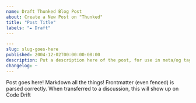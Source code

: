 ```yaml
---
name: Draft Thunked Blog Post
about: Create a New Post on "Thunked"
title: "Post Title"
labels: "✒ Draft"
---
```


```yaml
---
slug: slug-goes-here
published: 2004-12-02T00:00:00-08:00
description: Put a description here of the post, for use in meta/og tags
changelog: ~
---
```

Post goes here! Markdown all the things! Frontmatter (even fenced) is parsed correctly. When transferred to a discussion, this will show up on Code Drift
